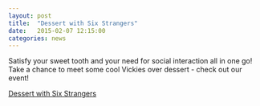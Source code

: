 ```yaml
---
layout: post
title:  "Dessert with Six Strangers"
date:   2015-02-07 12:15:00
categories: news
---
```


Satisfy your sweet tooth and your need for social interaction all in one go! Take a chance to meet some cool Vickies over dessert - check out our event!

<a href="https://www.facebook.com/events/402633763245432/?ref_newsfeed_story_type=regular">Dessert with Six Strangers</a>